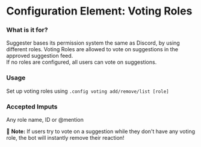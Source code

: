 # Configuration Element: Voting Roles

### What is it for?
Suggester bases its permission system the same as Discord, by using different roles. Voting Roles are allowed to vote on suggestions in the approved suggestion feed.\
If no roles are configured, all users can vote on suggestions.

### Usage
Set up voting roles using `.config voting add/remove/list [role]`

### Accepted Imputs
Any role name, ID or @mention

📝 **Note:** If users try to vote on a suggestion while they don't have any voting role, the bot will instantly remove their reaction! 
